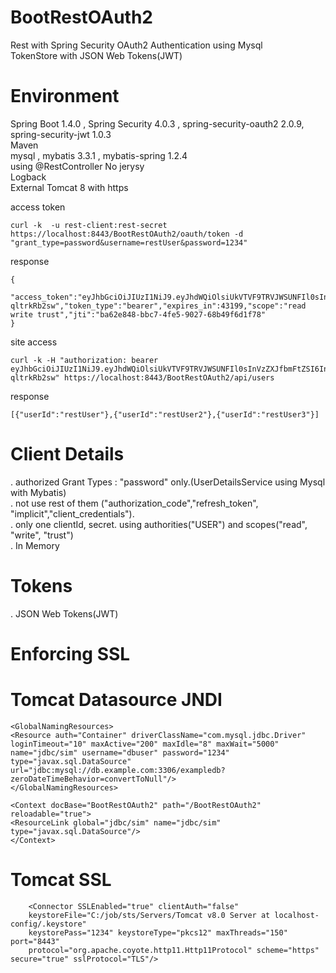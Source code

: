 # BootRestOAuth2
Rest with Spring Security OAuth2 Authentication using Mysql<br>
TokenStore with JSON Web Tokens(JWT) 

# Environment
Spring Boot 1.4.0 , Spring Security 4.0.3 , spring-security-oauth2 2.0.9, spring-security-jwt 1.0.3<br>
Maven<br>
mysql , mybatis 3.3.1 , mybatis-spring 1.2.4<br>
using @RestController No jerysy<br>
Logback<br>
External Tomcat 8 with https<br>

access token
```
curl -k  -u rest-client:rest-secret https://localhost:8443/BootRestOAuth2/oauth/token -d "grant_type=password&username=restUser&password=1234"
```
response 
```
{
    "access_token":"eyJhbGciOiJIUzI1NiJ9.eyJhdWQiOlsiUkVTVF9TRVJWSUNFIl0sInVzZXJfbmFtZSI6InNpY29tcyIsInNjb3BlIjpbInJlYWQiLCJ3cml0ZSIsInRydXN0Il0sImV4cCI6MTQ1ODIxOTgxNiwiYXV0aG9yaXRpZXMiOlsiUk9MRV9BRE1JTiIsIlJPTEVfVVNFUiJdLCJqdGkiOiJiYTYyZTg0OC1iYmM3LTRmZTUtOTAyNy02OGI0OWY2ZDFmNzgiLCJjbGllbnRfaWQiOiJyZXN0LWNsaWVudCJ9.2kClJ4MGs3MWribYO7SW9OWxsbq6cy6M-qltrkRb2sw","token_type":"bearer","expires_in":43199,"scope":"read write trust","jti":"ba62e848-bbc7-4fe5-9027-68b49f6d1f78"
} 
```
site access
```
curl -k -H "authorization: bearer eyJhbGciOiJIUzI1NiJ9.eyJhdWQiOlsiUkVTVF9TRVJWSUNFIl0sInVzZXJfbmFtZSI6InNpY29tcyIsInNjb3BlIjpbInJlYWQiLCJ3cml0ZSIsInRydXN0Il0sImV4cCI6MTQ1ODIxOTgxNiwiYXV0aG9yaXRpZXMiOlsiUk9MRV9BRE1JTiIsIlJPTEVfVVNFUiJdLCJqdGkiOiJiYTYyZTg0OC1iYmM3LTRmZTUtOTAyNy02OGI0OWY2ZDFmNzgiLCJjbGllbnRfaWQiOiJyZXN0LWNsaWVudCJ9.2kClJ4MGs3MWribYO7SW9OWxsbq6cy6M-qltrkRb2sw" https://localhost:8443/BootRestOAuth2/api/users
```
response
```
[{"userId":"restUser"},{"userId":"restUser2"},{"userId":"restUser3"}]
```
# Client Details
. authorized Grant Types : "password" only.(UserDetailsService using Mysql with Mybatis)<br>
. not use rest of them ("authorization_code","refresh_token", "implicit","client_credentials").<br>
. only one clientId, secret. using authorities("USER") and scopes("read", "write", "trust")<br>
. In Memory 

# Tokens
. JSON Web Tokens(JWT) 

# Enforcing SSL

# Tomcat Datasource JNDI
```
<GlobalNamingResources>
<Resource auth="Container" driverClassName="com.mysql.jdbc.Driver" 
loginTimeout="10" maxActive="200" maxIdle="8" maxWait="5000" 
name="jdbc/sim" username="dbuser" password="1234" 
type="javax.sql.DataSource"
url="jdbc:mysql://db.example.com:3306/exampledb?zeroDateTimeBehavior=convertToNull"/>      
</GlobalNamingResources>

<Context docBase="BootRestOAuth2" path="/BootRestOAuth2" reloadable="true">
<ResourceLink global="jdbc/sim" name="jdbc/sim" type="javax.sql.DataSource"/>
</Context>
```

# Tomcat SSL
```
    <Connector SSLEnabled="true" clientAuth="false" 
    keystoreFile="C:/job/sts/Servers/Tomcat v8.0 Server at localhost-config/.keystore" 
    keystorePass="1234" keystoreType="pkcs12" maxThreads="150" port="8443"
    protocol="org.apache.coyote.http11.Http11Protocol" scheme="https" secure="true" sslProtocol="TLS"/>
```

